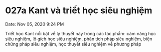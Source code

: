 # 027a Kant và triết học siêu nghiệm

Date: Nov 05, 2020 9:24 PM

Triết học Kant nổi bật về lý thuyết này trong các tác phẩm: cảm năng học siêu nghiệm, lô gích học siêu nghiệm, phân tích pháp siêu nghiệm, biện chứng pháp siêu nghiệm, học thuyết siêu nghiệm về phương pháp